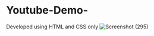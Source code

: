 # Youtube-Demo-
Developed using HTML and CSS only
![Screenshot (295)](https://github.com/user-attachments/assets/ee9a883c-5750-4ec5-b3dd-c77975dd683a)
